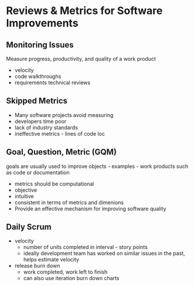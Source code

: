 # Reviews & Metrics for Software Improvements

## Monitoring Issues

Measure progress, productivity, and quality of a work product

* velocity
* code walkthroughs
* requirements technical reviews

## Skipped Metrics

* Many software projects avoid measuring
* developers time poor
* lack of industry standards
* ineffective metrics - lines of code loc

## Goal, Question, Metric (GQM)

goals are usually used to improve objects - examples - work products such as code or documentation

* metrics should be computational
* objective
* intuitive
* consistent in terms of metrics and dimenions
* Provide an effective mechanism for improving software quality

## Daily Scrum
* velocity
  * number of units completed in interval - story points
  * ideally development team has worked on similar issues in the past, helps estimate velocity
* release burn down
  * work completed, work left to finish
  * can also use iteration burn down charts
